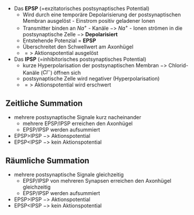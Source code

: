 - Das **EPSP** (=exzitatorisches postsynaptisches Potential)
	- Wird durch eine temporäre Depolarisierung der postsynaptischen Membran ausgelöst - Einstrom positiv geladener Ionen 
	- Transmitter binden an $Na^+$ - Kanäle $->$   $Na^+$ - Ionen strömen in die postsynaptische Zelle $->$ **Depolarisiert** 
	- Entstehende Potenzial = **EPSP** 
	- Überschreitet den Schwellwert am Axonhügel 
	- $=>$ Aktionspotential ausgelöst 
-  Das **IPSP** (=inhibitorisches postsynaptisches Potential)
	- kurze Hyperpolarisation der postsynaptischen Membran $->$ Chlorid-Kanäle ($Cl^-$) öffnen sich 
	- postsynaptische Zelle wird negativer (Hyperpolarisation) 
	- $=>$ Aktionspotential wird erschwert 


Zeitliche Summation
---
- mehrere postsynaptische Signale kurz nacheinander 
	- mehrere EPSP/IPSP erreichen den Axonhügel 
	- EPSP/IPSP werden aufsummiert 
- EPSP>IPSP $->$ Aktionspotential
- EPSP<IPSP $->$ kein Aktionspotential 


Räumliche Summation 
---
- mehrere postsynaptische Signale gleichzeitig 
	- EPSP/IPSP von mehreren Synapsen erreichen den Axonhügel gleichzeitig 
	- EPSP/IPSP werden aufsummiert 
- EPSP>IPSP $->$ Aktionspotential
- EPSP<IPSP $->$ kein Aktionspotential 

